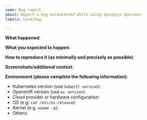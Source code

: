 ```yaml
---
name: Bug report
about: Report a bug encountered while using Synopsys Operator
labels: kind/bug

---
```


<!-- Please use this template while reporting a bug and provide as much info as possible. Not doing so may result in your bug not being addressed in a timely manner. Thanks!
-->


**What happened**:

**What you expected to happen**:

**How to reproduce it (as minimally and precisely as possible)**:

**Screenshots/additional context**:

**Environment (please complete the following information):**
- Kubernetes version (use `kubectl version`):
- Openshift version (use `oc version`):
- Cloud provider or hardware configuration:
- OS (e.g: `cat /etc/os-release`):
- Kernel (e.g. `uname -a`):
- Others:
